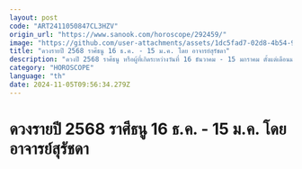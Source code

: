 ```yaml
---
layout: post
code: "ART2411050847CL3HZV"
origin_url: "https://www.sanook.com/horoscope/292459/"
image: "https://github.com/user-attachments/assets/1dc5fad7-02d8-4b54-95e6-ac42be8f3646"
title: "ดวงรายปี 2568 ราศีธนู 16 ธ.ค. - 15 ม.ค. โดย อาจารย์สุรัชดา"
description: "ดวงปี 2568 ราศีธนู หรือผู้ที่เกิดระหว่างวันที่ 16 ธันวาคม - 15 มกราคม ตั้งแต่เดือนมกราคมไปจนถึงสิ้นปีดวงแต่ละด้านจะเป็นอย่างไร เช็กดวงกันได้เลย"
category: "HOROSCOPE"
language: "th"
date: 2024-11-05T09:56:34.279Z
---
```


# ดวงรายปี 2568 ราศีธนู 16 ธ.ค. - 15 ม.ค. โดย อาจารย์สุรัชดา